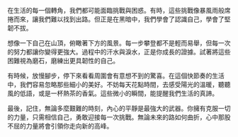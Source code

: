 在生活的每一個轉角，我們都可能面臨挑戰與困惑。有時，這些挑戰像暴風雨般席捲而來，讓我們難以找到出路。但正是在黑暗中，我們學會了認識自己，學會了堅韌不拔。

想像一下自己在山頂，俯瞰著下方的風景。每一步攀登都不是輕而易舉，但每一次的努力都讓你變得更強大。過程中的汗水與淚水，正是你成長的證據。試著將這些困難視為磨石，磨練出更具韌性的自己。

有時候，放慢腳步，停下來看看周圍會有意想不到的驚喜。在這個快節奏的生活中，我們容易忽略那些細小的美好。不妨每天花點時間，去感受陽光的溫暖，聽聽風的低語，或是一杯熱茶的香氣。這些微小的瞬間，能提醒我們生活的真諦。

最後，記住，無論多麼艱難的時刻，內心的平靜是最強大的武器。你擁有克服一切的力量，只需相信自己，勇敢迎接每一次挑戰。無論未來的路如何曲折，心中那股不屈的力量將會引領你走向新的高峰。